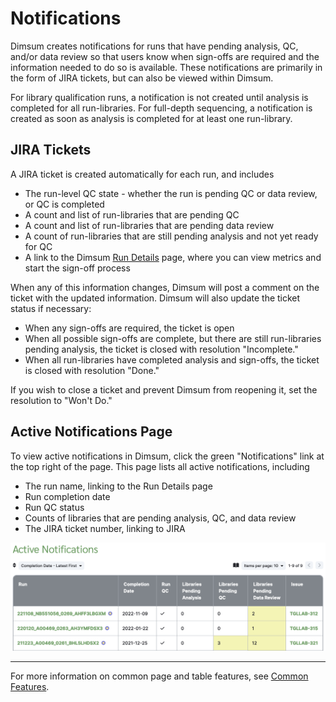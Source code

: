 # Notifications

Dimsum creates notifications for runs that have pending analysis, QC, and/or data review so that
users know when sign-offs are required and the information needed to do so is available. These
notifications are primarily in the form of JIRA tickets, but can also be viewed within Dimsum.

For library qualification runs, a notification is not created until analysis is completed for all
run-libraries. For full-depth sequencing, a notification is created as soon as analysis is completed
for at least one run-library.

## JIRA Tickets

A JIRA ticket is created automatically for each run, and includes

- The run-level QC state - whether the run is pending QC or data review, or QC is completed
- A count and list of run-libraries that are pending QC
- A count and list of run-libraries that are pending data review
- A count of run-libraries that are still pending analysis and not yet ready for QC
- A link to the Dimsum [Run Details](details.md) page, where you can view metrics and
  start the sign-off process

When any of this information changes, Dimsum will post a comment on the ticket with the updated
information. Dimsum will also update the ticket status if necessary:

- When any sign-offs are required, the ticket is open
- When all possible sign-offs are complete, but there are still run-libraries pending analysis, the
  ticket is closed with resolution "Incomplete."
- When all run-libraries have completed analysis and sign-offs, the ticket is closed with resolution
  "Done."

If you wish to close a ticket and prevent Dimsum from reopening it, set the resolution to "Won't
Do."

## Active Notifications Page

To view active notifications in Dimsum, click the green "Notifications" link at the top right of the
page. This page lists all active notifications, including

- The run name, linking to the Run Details page
- Run completion date
- Run QC status
- Counts of libraries that are pending analysis, QC, and data review
- The JIRA ticket number, linking to JIRA

![Active Notifications page](../../images/active_notifications.png)

---

For more information on common page and table features, see [Common Features](features.md).
